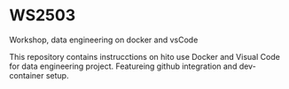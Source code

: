 # WS2503
Workshop,  data engineering on docker and vsCode

This repository contains instrucctions on hito use Docker and Visual Code for data engineering project.
Featureing github integration and dev-container setup.


